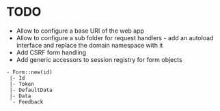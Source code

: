 # TODO

* Allow to configure a base URI of the web app
* Allow to configure a sub folder for request handlers - add an autoload interface and replace the domain namespace with it
* Add CSRF form handling
* Add generic accessors to session registry for form objects

```
- Form::new(id)
 |- Id
 |- Token
 |- DefaultData
 |- Data
 `- Feedback
```
